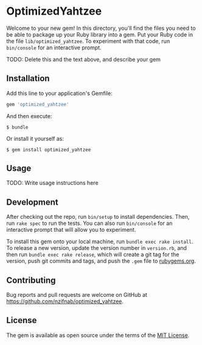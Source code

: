 # OptimizedYahtzee

Welcome to your new gem! In this directory, you'll find the files you need to be able to package up your Ruby library into a gem. Put your Ruby code in the file `lib/optimized_yahtzee`. To experiment with that code, run `bin/console` for an interactive prompt.

TODO: Delete this and the text above, and describe your gem

## Installation

Add this line to your application's Gemfile:

```ruby
gem 'optimized_yahtzee'
```

And then execute:

    $ bundle

Or install it yourself as:

    $ gem install optimized_yahtzee

## Usage

TODO: Write usage instructions here

## Development

After checking out the repo, run `bin/setup` to install dependencies. Then, run `rake spec` to run the tests. You can also run `bin/console` for an interactive prompt that will allow you to experiment.

To install this gem onto your local machine, run `bundle exec rake install`. To release a new version, update the version number in `version.rb`, and then run `bundle exec rake release`, which will create a git tag for the version, push git commits and tags, and push the `.gem` file to [rubygems.org](https://rubygems.org).

## Contributing

Bug reports and pull requests are welcome on GitHub at https://github.com/nzifnab/optimized_yahtzee.


## License

The gem is available as open source under the terms of the [MIT License](http://opensource.org/licenses/MIT).
